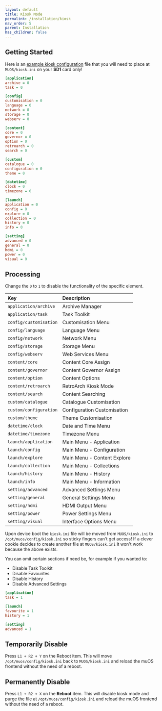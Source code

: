 ```yaml
---
layout: default
title: Kiosk Mode
permalink: /installation/kiosk
nav_order: 5
parent: Installation
has_children: false
---
```


## Getting Started

Here is an [example kiosk configuration](https://github.com/MustardOS/internal/blob/main/config/kiosk.ini.example) file
that you will need to place at `MUOS/kiosk.ini` on your **SD1** card only!

```ini
[application]
archive = 0
task = 0

[config]
customisation = 0
language = 0
network = 0
storage = 0
webserv = 0

[content]
core = 0
governor = 0
option = 0
retroarch = 0
search = 0

[custom]
catalogue = 0
configuration = 0
theme = 0

[datetime]
clock = 0
timezone = 0

[launch]
application = 0
config = 0
explore = 0
collection = 0
history = 0
info = 0

[setting]
advanced = 0
general = 0
hdmi = 0
power = 0
visual = 0
``` 

## Processing

Change the `0` to `1` to disable the functionality of the specific element.

| Key                    | Description                 |
|:-----------------------|:----------------------------|
| `application/archive`  | Archive Manager             |
| `application/task`     | Task Toolkit                |
| `config/customisation` | Customisation Menu          |
| `config/language`      | Language Menu               |
| `config/network`       | Network Menu                |
| `config/storage`       | Storage Menu                |
| `config/webserv`       | Web Services Menu           |
| `content/core`         | Content Core Assign         |
| `content/governor`     | Content Governor Assign     |
| `content/option`       | Content Options             |
| `content/retroarch`    | RetroArch Kiosk Mode        |
| `content/search`       | Content Searching           |
| `custom/catalogue`     | Catalogue Customisation     |
| `custom/configuration` | Configuration Customisation |
| `custom/theme`         | Theme Customisation         |
| `datetime/clock`       | Date and Time Menu          |
| `datetime/timezone`    | Timezone Menu               |
| `launch/application`   | Main Menu - Application     |
| `launch/config`        | Main Menu - Configuration   |
| `launch/explore`       | Main Menu - Content Explore |
| `launch/collection`    | Main Menu - Collections     |
| `launch/history`       | Main Menu - History         |
| `launch/info`          | Main Menu - Information     |
| `setting/advanced`     | Advanced Settings Menu      |
| `setting/general`      | General Settings Menu       |
| `setting/hdmi`         | HDMI Output Menu            |
| `setting/power`        | Power Settings Menu         |
| `setting/visual`       | Interface Options Menu      |

Upon device boot the `kiosk.ini` file will be moved from `MUOS/kiosk.ini` to `/opt/muos/config/kiosk.ini` so sticky
fingers can't get access! If a clever cookie decides to create another file at `MUOS/kiosk.ini` it won't work because
the above exists.

You can omit certain sections if need be, for example if you wanted to:

* Disable Task Toolkit
* Disable Favourites
* Disable History
* Disable Advanced Settings

```ini
[application]
task = 1

[launch]
favourite = 1
history = 1

[setting]
advanced = 1
```

## Temporarily Disable

Press `L1 + R2 + Y` on the Reboot item. This will move `/opt/muos/config/kiosk.ini` back to `MUOS/kiosk.ini` and
reload the muOS frontend without the need of a reboot.

## Permanently Disable

Press `L1 + R2 + X` on the **Reboot** item. This will disable kiosk mode and purge the file at
`/opt/muos/config/kiosk.ini` and reload the muOS frontend without the need of a reboot.
